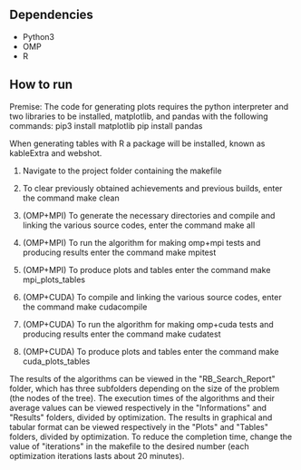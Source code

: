 ## Dependencies

* Python3
* OMP
* R

## How to run
Premise: The code for generating plots requires the python interpreter and two libraries to be installed, matplotlib, and pandas with the following commands:
pip3 install matplotlib
pip install pandas

When generating tables with R a package will be installed, known as kableExtra and webshot.

1.	Navigate to the project folder containing the makefile

2.	To clear previously obtained achievements and previous builds, enter the command
make clean

3.	(OMP+MPI) To generate the necessary directories and compile and linking the various source codes, enter the command
make all

4.	(OMP+MPI) To run the algorithm for making omp+mpi tests and producing results enter the command
make mpitest

5.	(OMP+MPI) To produce plots and tables enter the command
make mpi_plots_tables

6.	(OMP+CUDA) To compile and linking the various source codes, enter the command
make cudacompile

7.	(OMP+CUDA) To run the algorithm for making omp+cuda tests and producing results enter the command
make cudatest

8.	(OMP+CUDA) To produce plots and tables enter the command
make cuda_plots_tables

The results of the algorithms can be viewed in the "RB_Search_Report" folder, which has three subfolders depending on the size of the problem (the nodes of the tree).
The execution times of the algorithms and their average values can be viewed respectively in the "Informations" and "Results" folders, divided by optimization.
The results in graphical and tabular format can be viewed respectively in the "Plots" and "Tables" folders, divided by optimization.
To reduce the completion time, change the value of "iterations" in the makefile to the desired number (each optimization iterations lasts about 20 minutes).
